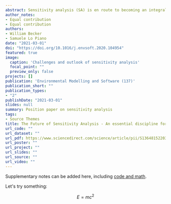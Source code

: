 ```yaml
---
abstract: Sensitivity analysis (SA) is en route to becoming an integral part of mathematical modeling. The tremendous potential benefits of SA are, however, yet to be fully realized, both for advancing mechanistic and data-driven modeling of human and natural systems, and in support of decision making. In this perspective paper, a multidisciplinary group of researchers and practitioners revisit the current status of SA, and outline research challenges in regard to both theoretical frameworks and their applications to solve real-world problems. Six areas are discussed that warrant further attention, including (1) structuring and standardizing SA as a discipline, (2) realizing the untapped potential of SA for systems modeling, (3) addressing the computational burden of SA, (4) progressing SA in the context of machine learning, (5) clarifying the relationship and role of SA to uncertainty quantification, and (6) evolving the use of SA in support of decision making. An outlook for the future of SA is provided that underlines how SA must underpin a wide variety of activities to better serve science and society.
author_notes:
- Equal contribution
- Equal contribution
authors:
- William Becker
- Samuele Lo Piano
date: "2021-03-01"
doi: "https://doi.org/10.1016/j.envsoft.2020.104954"
featured: true
image:
  caption: 'Challenges and outlook of sensitivity analysis'
  focal_point: ""
  preview_only: false
projects: []
publication: 'Environmental Modelling and Software (137)'
publication_short: ""
publication_types:
- "2"
publishDate: "2021-03-01"
slides: null
summary: Position paper on sensitivity analysis
tags:
- Source Themes
title: The Future of Sensitivity Analysis - An essential discipline for systems modeling and policy support
url_code: ""
url_dataset: ""
url_pdf: https://www.sciencedirect.com/science/article/pii/S1364815220310112/pdfft?md5=f58237a5f9cf39601228c0c6c90b06bb&pid=1-s2.0-S1364815220310112-main.pdf
url_poster: ""
url_project: ""
url_slides: ""
url_source: ""
url_video: ""
---
```


Supplementary notes can be added here, including [code and math](https://sourcethemes.com/academic/docs/writing-markdown-latex/).

Let's try something:

$$ E = mc^2 $$
